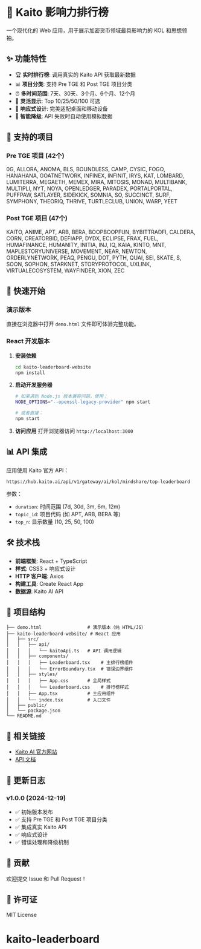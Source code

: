 # 🚀 Kaito 影响力排行榜

一个现代化的 Web 应用，用于展示加密货币领域最具影响力的 KOL 和思想领袖。

## ✨ 功能特性

- 🏆 **实时排行榜**: 调用真实的 Kaito API 获取最新数据
- 📊 **项目分类**: 支持 Pre TGE 和 Post TGE 项目分类
- ⏰ **多时间范围**: 7天、30天、3个月、6个月、12个月
- 🎯 **灵活显示**: Top 10/25/50/100 可选
- 📱 **响应式设计**: 完美适配桌面和移动设备
- 🔄 **智能降级**: API 失败时自动使用模拟数据

## 🎯 支持的项目

### Pre TGE 项目 (42个)
0G, ALLORA, ANOMA, BLS, BOUNDLESS, CAMP, CYSIC, FOGO, HANAHANA, GOATNETWORK, INFINEX, INFINIT, IRYS, KAT, LOMBARD, LUMITERRA, MEGAETH, MEMEX, MIRA, MITOSIS, MONAD, MULTIBANK, MULTIPLI, NYT, NOYA, OPENLEDGER, PARADEX, PORTALPORTAL, PUFFPAW, SATLAYER, SIDEKICK, SOMNIA, SO, SUCCINCT, SURF, SYMPHONY, THEORIQ, THRIVE, TURTLECLUB, UNION, WARP, YEET

### Post TGE 项目 (47个)
KAITO, ANIME, APT, ARB, BERA, BOOPBOOPFUN, BYBITTRADFI, CALDERA, CORN, CREATORBID, DEFIAPP, DYDX, ECLIPSE, FRAX, FUEL, HUMAFINANCE, HUMANITY, INITIA, INJ, IQ, KAIA, KINTO, MNT, MAPLESTORYUNIVERSE, MOVEMENT, NEAR, NEWTON, ORDERLYNETWORK, PEAQ, PENGU, DOT, PYTH, QUAI, SEI, SKATE, S, SOON, SOPHON, STARKNET, STORYPROTOCOL, UXLINK, VIRTUALECOSYSTEM, WAYFINDER, XION, ZEC

## 🚀 快速开始

### 演示版本
直接在浏览器中打开 `demo.html` 文件即可体验完整功能。

### React 开发版本

1. **安装依赖**
   ```bash
   cd kaito-leaderboard-website
   npm install
   ```

2. **启动开发服务器**
   ```bash
   # 如果遇到 Node.js 版本兼容问题，使用：
   NODE_OPTIONS="--openssl-legacy-provider" npm start
   
   # 或者直接：
   npm start
   ```

3. **访问应用**
   打开浏览器访问 `http://localhost:3000`

## 📊 API 集成

应用使用 Kaito 官方 API：
```
https://hub.kaito.ai/api/v1/gateway/ai/kol/mindshare/top-leaderboard
```

参数：
- `duration`: 时间范围 (7d, 30d, 3m, 6m, 12m)
- `topic_id`: 项目代码 (如 APT, ARB, BERA 等)
- `top_n`: 显示数量 (10, 25, 50, 100)

## 🛠️ 技术栈

- **前端框架**: React + TypeScript
- **样式**: CSS3 + 响应式设计
- **HTTP 客户端**: Axios
- **构建工具**: Create React App
- **数据源**: Kaito AI API

## 📁 项目结构

```
├── demo.html                 # 演示版本（纯 HTML/JS）
├── kaito-leaderboard-website/ # React 应用
│   ├── src/
│   │   ├── api/
│   │   │   └── kaitoApi.ts   # API 调用逻辑
│   │   ├── components/
│   │   │   ├── Leaderboard.tsx    # 主排行榜组件
│   │   │   └── ErrorBoundary.tsx  # 错误边界组件
│   │   ├── styles/
│   │   │   ├── App.css       # 全局样式
│   │   │   └── Leaderboard.css    # 排行榜样式
│   │   ├── App.tsx           # 主应用组件
│   │   └── index.tsx         # 入口文件
│   ├── public/
│   └── package.json
└── README.md
```

## 🔗 相关链接

- [Kaito AI 官方网站](https://yaps.kaito.ai/yapper-leaderboards)
- [API 文档](https://hub.kaito.ai)

## 📝 更新日志

### v1.0.0 (2024-12-19)
- ✅ 初始版本发布
- ✅ 支持 Pre TGE 和 Post TGE 项目分类
- ✅ 集成真实 Kaito API
- ✅ 响应式设计
- ✅ 错误处理和降级机制

## 🤝 贡献

欢迎提交 Issue 和 Pull Request！

## 📄 许可证

MIT License
# kaito-leaderboard
